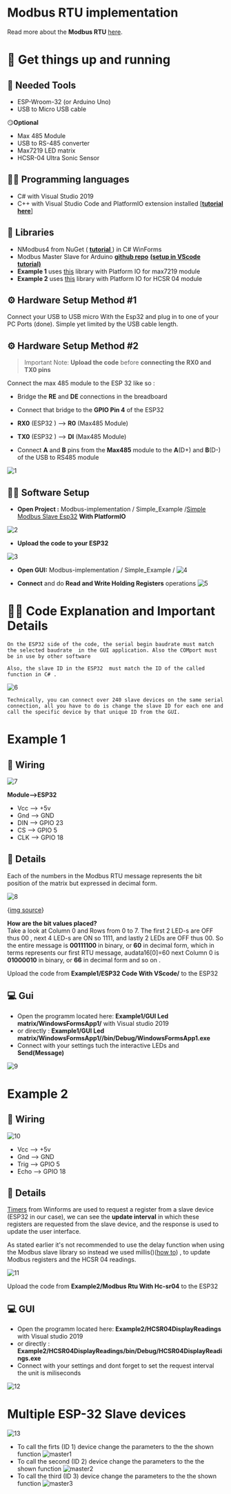 # Modbus RTU implementation
Read more about the **Modbus RTU** [here](https://ozeki.hu/p_5854-modbus-rtu.html).

# 🏃 Get things up and running

## 🔧 Needed Tools

- ESP-Wroom-32 (or Arduino Uno)
- USB to Micro USB  cable


😏**Optional**

- Max 485 Module
- USB to RS-485 converter
- Max7219 LED matrix
- HCSR-04 Ultra Sonic Sensor

## 👨‍💻 Programming languages
- C# with Visual Studio 2019
-  C++ with Visual Studio Code  and PlatformIO extension installed [[**tutorial here**]](https://randomnerdtutorials.com/vs-code-platformio-ide-esp32-esp8266-arduino/) 

## 📖 Libraries 
- NModbus4 from NuGet ( [**tutorial** ](https://www.youtube.com/watch?v=ohaz_sPLp4Y)) in C# WinForms
- Modbus Master Slave for Arduino [**github repo**](https://github.com/smarmengol/Modbus-Master-Slave-for-Arduino) [**(setup in VScode tutorial)**](https://www.youtube.com/watch?v=EBlHNBNHESQ)
- **Example 1** uses  [this](https://github.com/MajicDesigns/MD_MAX72XX) library with Platform  IO for max7219 module
- **Example 2** uses  [this](https://github.com/gamegine/HCSR04-ultrasonic-sensor-lib) library with Platform  IO for HCSR 04 module


## ⚙️ Hardware Setup Method #1 
Connect your USB to USB micro With the Esp32 and plug in to one of your PC Ports  (done). Simple yet limited by the USB cable length.

## ⚙️ Hardware Setup Method #2 
> Important Note:  **Upload the code** before   **connecting the      RX0 and TX0 pins**

Connect  the max 485 module to the ESP 32 like so :
- Bridge the **RE** and **DE** connections in the breadboard

- Connect that bridge to the **GPIO Pin 4**  of the ESP32

- **RX0** (ESP32  ) --> **R0** (Max485 Module)

- **TX0**  (ESP32 ) -->  **DI**  (Max485 Module)

- Connect **A** and **B** pins from the **Max485** module to the 
**A**(D+) and **B**(D-) of the USB to RS485 module
  
![1](https://github.com/Vistx/Modbus-implementation/assets/123487221/85f57011-20ac-40f1-90e6-9c032bfc66f0)




## 🧑‍💻 Software Setup 

- **Open Project :**  Modbus-implementation / Simple_Example /[Simple Modbus Slave Esp32](https://github.com/Vistx/Modbus-implementation/tree/main/Simple_Example/Simple%20Modbus%20Slave%20Esp32)  **With PlatformIO**

![2](https://github.com/Vistx/Modbus-implementation/assets/123487221/56377312-3af0-402e-8b53-d0bbd5b95c5d)


- **Upload the code to your ESP32**

![3](https://github.com/Vistx/Modbus-implementation/assets/123487221/7b472964-d032-4bdb-a2b1-38461929dccf)

- **Open GUI:** Modbus-implementation / Simple_Example /
![4](https://github.com/Vistx/Modbus-implementation/assets/123487221/e38ac4a1-360c-4e29-ade4-a37a06e3633d)
   


- **Connect** and do **Read and Write Holding Registers** operations
![5](https://github.com/Vistx/Modbus-implementation/assets/123487221/86fbf0ba-6f60-4993-ac28-219f110f89db)



# 👨‍🏫 Code Explanation and Important Details 
`On the ESP32 side of the code, the serial begin baudrate must match  the selected baudrate  in the GUI application. Also the COMport must be in use by other software `

`Also, the slave ID in the ESP32  must match the ID of the called function in C# .  `

![6](https://github.com/Vistx/Modbus-implementation/assets/123487221/98ac7a25-4b0f-4e4b-9faf-67f876d6d29c)


 `Technically, you can connect over 240 slave devices on the same serial connection, all you have to do is change the slave ID for each one and call the specific device by that unique ID from the GUI.`






# Example 1

## 🔌 Wiring

![7](https://github.com/Vistx/Modbus-implementation/assets/123487221/2d882bd6-441d-4bcc-bee1-c2590ac118e1)



**Module-->ESP32**

- Vcc --> +5v
- Gnd --> GND
- DIN --> GPIO 23
- CS --> GPIO 5
- CLK --> GPIO 18


## 🔎 Details
Each of the numbers in the Modbus RTU message represents the bit position of the matrix but expressed in decimal form.

![8](https://github.com/Vistx/Modbus-implementation/assets/123487221/9350f605-493b-4b5a-8a62-1cbd16fb396b)

{[img source](https://randomnerdtutorials.com/guide-for-8x8-dot-matrix-max7219-with-arduino-pong-game/)}



**How are the bit values placed?** <br />
Take a look at Column 0 and Rows from 0 to 7. The first 2 LED-s are OFF thus 00 , next 4 LED-s are ON so 1111, and lastly 2 LEDs are OFF thus 00.
So the entire message is **00111100** in binary, or **60** in decimal form, which in terms represents our first RTU message, audata16[0]=60 next  Column 0 is **01000010** in binary, or **66** in decimal form and so on .

Upload the code from **Example1/ESP32 Code With VScode/** to the ESP32


## 💻 Gui 

- Open the programm located here:  **Example1/GUI Led matrix/WindowsFormsApp1/**  with Visual studio 2019 </br>
- or directly : **Example1/GUI Led matrix/WindowsFormsApp1//bin/Debug/WindowsFormsApp1.exe**
- Connect with your settings tuch the interactive LEDs  and **Send(Message)**

![9](https://github.com/Vistx/Modbus-implementation/assets/123487221/1703cf07-0235-4f30-8785-c20a3554e83b)















# Example 2

## 🔌 Wiring
![10](https://github.com/Vistx/Modbus-implementation/assets/123487221/37496fca-ecdc-4b10-b0d4-5d3340fc3271)


- Vcc --> +5v
- Gnd --> GND
- Trig --> GPIO 5
- Echo --> GPIO 18

## 🔎 Details 
 [Timers](https://www.youtube.com/watch?v=98c200lL-OY) from Winforms are used to request a register from a slave device (ESP32 in our case), we can see the **update interval** in which these registers are requested from the slave device, and the response is used to update the user interface.    

As stated earlier it's not recommended to use the delay function when using the Modbus slave library so instead we used millis()([how to](https://circuitdigest.com/microcontroller-projects/arduino-multitasking-using-millis-in-arduino#:~:text=To%20use%20the%20millis%28%29,unsigned%20long%20currentMillis%20=%20millis%28%29;)) , to update Modbus registers and the HCSR 04 readings.

![11](https://github.com/Vistx/Modbus-implementation/assets/123487221/3a42715a-2cd2-4c78-97a7-437a953c600c)


Upload the code from **Example2/Modbus Rtu With Hc-sr04** to the ESP32

## 💻 GUI
- Open the programm located here:  **Example2/HCSR04DisplayReadings**  with Visual studio 2019 </br>
- or directly : **Example2/HCSR04DisplayReadings/bin/Debug/HCSR04DisplayReadings.exe**
- Connect with your settings and dont forget to set the request interval the unit is miliseconds

![12](https://github.com/Vistx/Modbus-implementation/assets/123487221/8d2276f6-0aa4-427a-aea6-e064755be413)

# Multiple ESP-32 Slave devices
![13](https://github.com/Vistx/Modbus-implementation/assets/123487221/3cbc9467-56b8-4d83-b0ab-49f0ec257e42)

- To call the firts (ID 1) device change the parameters to the the shown function 
![master1](https://github.com/Vistx/Modbus-implementation/assets/123487221/b74be6dd-96c0-45a2-bfed-79861c357c36)
- To call the second (ID 2) device change the parameters to the the shown function
![master2](https://github.com/Vistx/Modbus-implementation/assets/123487221/3c928c67-3aa6-403e-b72c-efc8dc5fa06e)
- To call the third (ID 3) device change the parameters to the the shown function
  ![master3](https://github.com/Vistx/Modbus-implementation/assets/123487221/6121d649-da37-4fb2-b1f8-75a9eb6bc92f)





